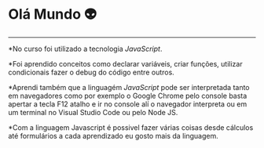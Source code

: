 # Olá Mundo 👽

---

*No curso foi utilizado a tecnologia _JavaScript_. 

*Foi aprendido conceitos como declarar variáveis, criar funções, utilizar condicionais fazer o debug do código entre outros.

*Aprendi também que a linguagém _JavaScript_ pode ser interpretada tanto em navegadores como por exemplo o Google Chrome pelo console basta apertar a tecla F12 atalho e ir no console alí o navegador interpreta ou em um terminal no Visual Studio Code ou pelo Node JS.

*Com a linguagem Javascript é possivel fazer várias coisas desde cálculos até formulários a cada aprendizado eu gosto mais da linguagem.
